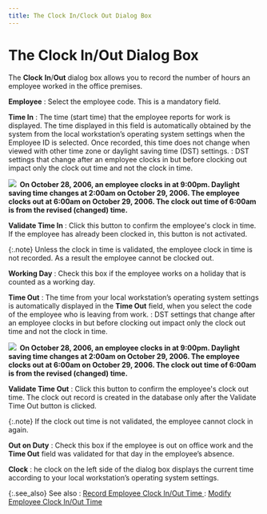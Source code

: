 ```yaml
---
title: The Clock In/Clock Out Dialog Box
---
```


# The Clock In/Out Dialog Box


The **Clock** **In**/**Out** dialog box allows you to record  the number of hours an employee worked in the office premises.


**Employee**
: Select the employee code. This is a mandatory field.


**Time In**
: The time (start time) that the employee reports  for work is displayed. The  time displayed in this field is automatically obtained by the system from  the local workstation’s operating system settings when the Employee ID  is selected. Once recorded, this time does not change when viewed with  other time zone or daylight saving time (DST) settings.
: DST settings that change after  an employee clocks in but before clocking out impact only the clock out  time and not the clock in time.


**![]({{site.tc_baseurl}}/img/example.gif)  On  October 28, 2006, an employee clocks in at 9:00pm. Daylight saving time  changes at 2:00am on October 29, 2006. The employee clocks out at 6:00am  on October 29, 2006. The clock out time of 6:00am is from the revised  (changed) time.**


**Validate Time In**
: Click this button to confirm the employee's clock  in time. If the employee has already been clocked in, this button is not  activated.


{:.note}
Unless the clock in time is validated, the  employee clock in time is not recorded. As a result the employee cannot  be clocked out.


**Working Day**
: Check this box if the employee works on a holiday  that is counted as a working day.


**Time Out**
: The time from your local workstation’s operating  system settings is automatically displayed in the **Time 
 Out** field, when you select the code of the employee who is leaving  from work.
: DST settings that change after an employee clocks  in but before clocking out impact only the clock out time and not the  clock in time.


**![]({{site.tc_baseurl}}/img/example.gif)  On  October 28, 2006, an employee clocks in at 9:00pm. Daylight saving time  changes at 2:00am on October 29, 2006. The employee clocks out at 6:00am  on October 29, 2006. The clock out time of 6:00am is from the revised  (changed) time.**


**Validate Time Out**
: Click this button to confirm the employee's clock  out time. The clock out record is created in the database only after the  Validate Time Out button is clicked.


{:.note}
If the clock out time is not validated, the employee cannot clock in  again.


**Out on Duty**
: Check this box if the employee is out on office  work and the **Time Out** field was  validated for that day in the employee’s absence.


**Clock**
: he clock on the left side of the dialog box displays  the current time according to your local workstation’s operating system  settings.


{:.see_also}
See also
: [Record  Employee Clock In/Out Time ]({{site.tc_baseurl}}/employees/clocking-employee-time/record_clock_in_clock_out_time_employee.html)
: [Modify  Employee Clock In/Out Time ]({{site.tc_baseurl}}/employees/clocking-employee-time/modifying_employee_clock_in_clock_out_time.html)
